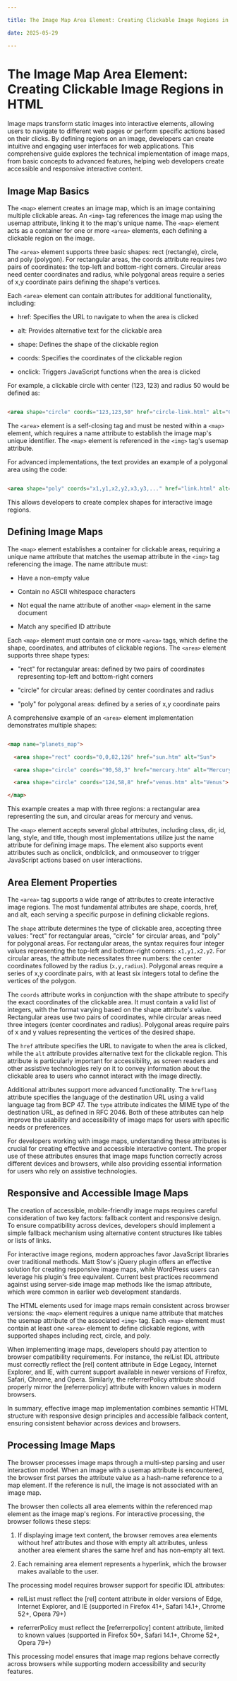 ```yaml
---

title: The Image Map Area Element: Creating Clickable Image Regions in HTML

date: 2025-05-29

---
```



# The Image Map Area Element: Creating Clickable Image Regions in HTML

Image maps transform static images into interactive elements, allowing users to navigate to different web pages or perform specific actions based on their clicks. By defining regions on an image, developers can create intuitive and engaging user interfaces for web applications. This comprehensive guide explores the technical implementation of image maps, from basic concepts to advanced features, helping web developers create accessible and responsive interactive content.


## Image Map Basics

The `<map>` element creates an image map, which is an image containing multiple clickable areas. An `<img>` tag references the image map using the usemap attribute, linking it to the map's unique name. The `<map>` element acts as a container for one or more `<area>` elements, each defining a clickable region on the image.

The `<area>` element supports three basic shapes: rect (rectangle), circle, and poly (polygon). For rectangular areas, the coords attribute requires two pairs of coordinates: the top-left and bottom-right corners. Circular areas need center coordinates and radius, while polygonal areas require a series of x,y coordinate pairs defining the shape's vertices.

Each `<area>` element can contain attributes for additional functionality, including:

- href: Specifies the URL to navigate to when the area is clicked

- alt: Provides alternative text for the clickable area

- shape: Defines the shape of the clickable region

- coords: Specifies the coordinates of the clickable region

- onclick: Triggers JavaScript functions when the area is clicked

For example, a clickable circle with center (123, 123) and radius 50 would be defined as:

```html

<area shape="circle" coords="123,123,50" href="circle-link.html" alt="Circle Link">

```

The `<area>` element is a self-closing tag and must be nested within a `<map>` element, which requires a name attribute to establish the image map's unique identifier. The `<map>` element is referenced in the `<img>` tag's usemap attribute.

For advanced implementations, the text provides an example of a polygonal area using the code:

```html

<area shape="poly" coords="x1,y1,x2,y2,x3,y3,..." href="link.html" alt="Polygon Link">

```

This allows developers to create complex shapes for interactive image regions.


## Defining Image Maps

The `<map>` element establishes a container for clickable areas, requiring a unique name attribute that matches the usemap attribute in the `<img>` tag referencing the image. The name attribute must:

- Have a non-empty value

- Contain no ASCII whitespace characters

- Not equal the name attribute of another `<map>` element in the same document

- Match any specified ID attribute

Each `<map>` element must contain one or more `<area>` tags, which define the shape, coordinates, and attributes of clickable regions. The `<area>` element supports three shape types:

- "rect" for rectangular areas: defined by two pairs of coordinates representing top-left and bottom-right corners

- "circle" for circular areas: defined by center coordinates and radius

- "poly" for polygonal areas: defined by a series of x,y coordinate pairs

A comprehensive example of an `<area>` element implementation demonstrates multiple shapes:

```html

<map name="planets_map">

  <area shape="rect" coords="0,0,82,126" href="sun.htm" alt="Sun">

  <area shape="circle" coords="90,58,3" href="mercury.htm" alt="Mercury">

  <area shape="circle" coords="124,58,8" href="venus.htm" alt="Venus">

</map>

```

This example creates a map with three regions: a rectangular area representing the sun, and circular areas for mercury and venus.

The `<map>` element accepts several global attributes, including class, dir, id, lang, style, and title, though most implementations utilize just the name attribute for defining image maps. The element also supports event attributes such as onclick, ondblclick, and onmouseover to trigger JavaScript actions based on user interactions.


## Area Element Properties

The `<area>` tag supports a wide range of attributes to create interactive image regions. The most fundamental attributes are shape, coords, href, and alt, each serving a specific purpose in defining clickable regions.

The `shape` attribute determines the type of clickable area, accepting three values: "rect" for rectangular areas, "circle" for circular areas, and "poly" for polygonal areas. For rectangular areas, the syntax requires four integer values representing the top-left and bottom-right corners: `x1,y1,x2,y2`. For circular areas, the attribute necessitates three numbers: the center coordinates followed by the radius (`x,y,radius`). Polygonal areas require a series of x,y coordinate pairs, with at least six integers total to define the vertices of the polygon.

The `coords` attribute works in conjunction with the shape attribute to specify the exact coordinates of the clickable area. It must contain a valid list of integers, with the format varying based on the shape attribute's value. Rectangular areas use two pairs of coordinates, while circular areas need three integers (center coordinates and radius). Polygonal areas require pairs of x and y values representing the vertices of the desired shape.

The `href` attribute specifies the URL to navigate to when the area is clicked, while the `alt` attribute provides alternative text for the clickable region. This attribute is particularly important for accessibility, as screen readers and other assistive technologies rely on it to convey information about the clickable area to users who cannot interact with the image directly.

Additional attributes support more advanced functionality. The `hreflang` attribute specifies the language of the destination URL using a valid language tag from BCP 47. The `type` attribute indicates the MIME type of the destination URL, as defined in RFC 2046. Both of these attributes can help improve the usability and accessibility of image maps for users with specific needs or preferences.

For developers working with image maps, understanding these attributes is crucial for creating effective and accessible interactive content. The proper use of these attributes ensures that image maps function correctly across different devices and browsers, while also providing essential information for users who rely on assistive technologies.


## Responsive and Accessible Image Maps

The creation of accessible, mobile-friendly image maps requires careful consideration of two key factors: fallback content and responsive design. To ensure compatibility across devices, developers should implement a simple fallback mechanism using alternative content structures like tables or lists of links.

For interactive image regions, modern approaches favor JavaScript libraries over traditional methods. Matt Stow's jQuery plugin offers an effective solution for creating responsive image maps, while WordPress users can leverage his plugin's free equivalent. Current best practices recommend against using server-side image map methods like the ismap attribute, which were common in earlier web development standards.

The HTML elements used for image maps remain consistent across browser versions: the `<map>` element requires a unique name attribute that matches the usemap attribute of the associated `<img>` tag. Each `<map>` element must contain at least one `<area>` element to define clickable regions, with supported shapes including rect, circle, and poly.

When implementing image maps, developers should pay attention to browser compatibility requirements. For instance, the relList IDL attribute must correctly reflect the [rel] content attribute in Edge Legacy, Internet Explorer, and IE, with current support available in newer versions of Firefox, Safari, Chrome, and Opera. Similarly, the referrerPolicy attribute should properly mirror the [referrerpolicy] attribute with known values in modern browsers.

In summary, effective image map implementation combines semantic HTML structure with responsive design principles and accessible fallback content, ensuring consistent behavior across devices and browsers.


## Processing Image Maps

The browser processes image maps through a multi-step parsing and user interaction model. When an image with a usemap attribute is encountered, the browser first parses the attribute value as a hash-name reference to a map element. If the reference is null, the image is not associated with an image map.

The browser then collects all area elements within the referenced map element as the image map's regions. For interactive processing, the browser follows these steps:

1. If displaying image text content, the browser removes area elements without href attributes and those with empty alt attributes, unless another area element shares the same href and has non-empty alt text.

2. Each remaining area element represents a hyperlink, which the browser makes available to the user.

The processing model requires browser support for specific IDL attributes:

- relList must reflect the [rel] content attribute in older versions of Edge, Internet Explorer, and IE (supported in Firefox 41+, Safari 14.1+, Chrome 52+, Opera 79+)

- referrerPolicy must reflect the [referrerpolicy] content attribute, limited to known values (supported in Firefox 50+, Safari 14.1+, Chrome 52+, Opera 79+)

This processing model ensures that image map regions behave correctly across browsers while supporting modern accessibility and security features.


